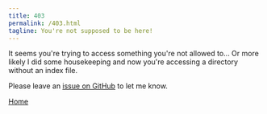 ```yaml
---
title: 403
permalink: /403.html
tagline: You're not supposed to be here!
---
```


It seems you're trying to access something you're not allowed to... Or more
likely I did some housekeeping and now you're accessing a directory without an
index file.

Please leave an [issue on GitHub](https://github.com/georgejkaye/georgejkaye.github.io/issues) to let me know.

[Home](/)
